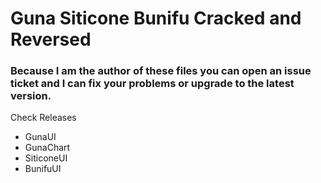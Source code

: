 # Guna Siticone Bunifu Cracked and Reversed

### Because I am the author of these files you can open an issue ticket and I can fix your problems or upgrade to the latest version.

Check Releases

- GunaUI 
- GunaChart
- SiticoneUI
- BunifuUI
